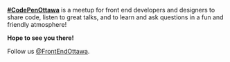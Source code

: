 **[#CodePenOttawa](https://twitter.com/hashtag/CodePenOttawa)** is a meetup for front end developers and designers to share code, listen to great talks, and to learn and ask questions in a fun and friendly atmosphere!

**Hope to see you there!**

Follow us [@FrontEndOttawa](https://twitter.com/frontendottawa).
